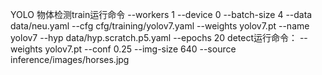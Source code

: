 YOLO
物体检测train运行命令 
--workers 1 --device 0 --batch-size 4 --data data/neu.yaml --cfg cfg/training/yolov7.yaml --weights yolov7.pt --name yolov7 --hyp data/hyp.scratch.p5.yaml --epochs 20 
detect运行命令：
--weights yolov7.pt --conf 0.25 --img-size 640 --source inference/images/horses.jpg
